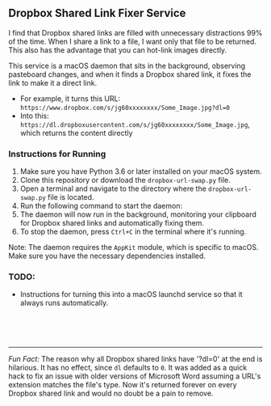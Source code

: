 ## Dropbox Shared Link Fixer Service

I find that Dropbox shared links are filled with unnecessary distractions 99% of the time.  When I share a link to a file, I want only that file to be returned. This also has the advantage that you can hot-link images directly.

This service is a macOS daemon that sits in the background, observing pasteboard changes, and when it finds a Dropbox shared link, it fixes the link to make it a direct link.

- For example, it turns this URL: `https://www.dropbox.com/s/jg60xxxxxxxx/Some_Image.jpg?dl=0`
- Into this: `https://dl.dropboxusercontent.com/s/jg60xxxxxxxx/Some_Image.jpg`, which returns the content directly

### Instructions for Running

1. Make sure you have Python 3.6 or later installed on your macOS system.
2. Clone this repository or download the `dropbox-url-swap.py` file.
3. Open a terminal and navigate to the directory where the `dropbox-url-swap.py` file is located.
4. Run the following command to start the daemon:
5. The daemon will now run in the background, monitoring your clipboard for Dropbox shared links and automatically fixing them.
6. To stop the daemon, press `Ctrl+C` in the terminal where it's running.

Note: The daemon requires the `AppKit` module, which is specific to macOS. Make sure you have the necessary dependencies installed.

### TODO:
- Instructions for turning this into a macOS launchd service so that it always runs automatically.

<br/>
<br/>
<br/>
<hr/>

*Fun Fact:* The reason why all Dropbox shared links have '?dl=0' at the end is hilarious. It has no effect, since `dl` defaults to `0`. It was added as a quick hack to fix an issue with older versions of Microsoft Word assuming a URL's extension matches the file's type. Now it's returned forever on every Dropbox shared link and would no doubt be a pain to remove.

